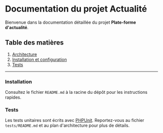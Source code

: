 # Documentation du projet Actualité

Bienvenue dans la documentation détaillée du projet **Plate-forme d'actualité**.

## Table des matières

1. [Architecture](architecture.md)
2. [Installation et configuration](#installation)
3. [Tests](#tests)

---

### Installation

Consultez le fichier `README.md` à la racine du dépôt pour les instructions rapides.

### Tests

Les tests unitaires sont écrits avec [PHPUnit](https://phpunit.de/). Reportez-vous au fichier `tests/README.md` et au plan d'architecture pour plus de détails.
